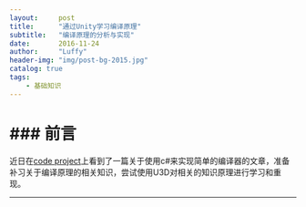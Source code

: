 ```yaml
---
layout:     post
title:      "通过Unity学习编译原理"
subtitle:   "编译原理的分析与实现"
date:       2016-11-24 
author:     "Luffy"
header-img: "img/post-bg-2015.jpg"
catalog: true
tags:
    - 基础知识
---
```



# ### 前言


  近日在[code project](http://www.codeproject.com/Articles/272494/Implementing-Programming-Languages-using-Csharp)上看到了一篇关于使用c#来实现简单的编译器的文章，准备补习关于编译原理的相关知识，尝试使用U3D对相关的知识原理进行学习和重现。



---








